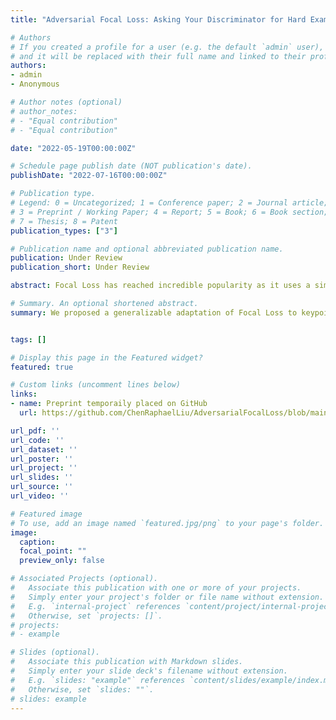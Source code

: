 ```yaml
---
title: "Adversarial Focal Loss: Asking Your Discriminator for Hard Examples"

# Authors
# If you created a profile for a user (e.g. the default `admin` user), write the username (folder name) here 
# and it will be replaced with their full name and linked to their profile.
authors:
- admin
- Anonymous

# Author notes (optional)
# author_notes:
# - "Equal contribution"
# - "Equal contribution"

date: "2022-05-19T00:00:00Z"

# Schedule page publish date (NOT publication's date).
publishDate: "2022-07-16T00:00:00Z"

# Publication type.
# Legend: 0 = Uncategorized; 1 = Conference paper; 2 = Journal article;
# 3 = Preprint / Working Paper; 4 = Report; 5 = Book; 6 = Book section;
# 7 = Thesis; 8 = Patent
publication_types: ["3"]

# Publication name and optional abbreviated publication name.
publication: Under Review
publication_short: Under Review

abstract: Focal Loss has reached incredible popularity as it uses a simple technique to identify and utilize hard examples to achieve better performance on classification. However, this method does not easily generalize outside of classification tasks, such as in keypoint detection. In this paper, we propose a novel adaptation of Focal Loss for keypoint detection tasks, called Adversarial Focal Loss (AFL). AFL not only is semantically analogous to Focal loss, but also works as a plug-and-chug upgrade for arbitrary loss functions. While Focal Loss requires output from a classifier, AFL leverages a separate adversarial network to produce a difficulty score for each input. This difficulty score can then be used to dynamically prioritize learning on hard examples, even in absence of a classifier. In this work, we show AFL's effectiveness in enhancing existing methods in keypoint detection and verify its capability to re-weigh examples based on difficulty.

# Summary. An optional shortened abstract.
summary: We proposed a generalizable adaptation of Focal Loss to keypoint detection leveraging difficulty scores from a discriminator.


tags: []

# Display this page in the Featured widget?
featured: true

# Custom links (uncomment lines below)
links:
- name: Preprint temporaily placed on GitHub
  url: https://github.com/ChenRaphaelLiu/AdversarialFocalLoss/blob/main/paper/AFL_20220519.pdf

url_pdf: ''
url_code: ''
url_dataset: ''
url_poster: ''
url_project: ''
url_slides: ''
url_source: ''
url_video: ''

# Featured image
# To use, add an image named `featured.jpg/png` to your page's folder. 
image:
  caption:
  focal_point: ""
  preview_only: false

# Associated Projects (optional).
#   Associate this publication with one or more of your projects.
#   Simply enter your project's folder or file name without extension.
#   E.g. `internal-project` references `content/project/internal-project/index.md`.
#   Otherwise, set `projects: []`.
# projects:
# - example

# Slides (optional).
#   Associate this publication with Markdown slides.
#   Simply enter your slide deck's filename without extension.
#   E.g. `slides: "example"` references `content/slides/example/index.md`.
#   Otherwise, set `slides: ""`.
# slides: example
---
```


<!-- {{% callout note %}}
Click the *Cite* button above to demo the feature to enable visitors to import publication metadata into their reference management software.
{{% /callout %}}

{{% callout note %}}
Create your slides in Markdown - click the *Slides* button to check out the example.
{{% /callout %}} -->

<!-- Supplementary notes can be added here, including [code, math, and images](https://wowchemy.com/docs/writing-markdown-latex/). -->
